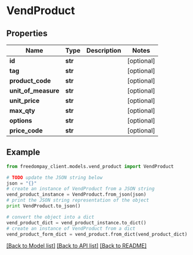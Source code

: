 # VendProduct


## Properties
Name | Type | Description | Notes
------------ | ------------- | ------------- | -------------
**id** | **str** |  | [optional] 
**tag** | **str** |  | [optional] 
**product_code** | **str** |  | [optional] 
**unit_of_measure** | **str** |  | [optional] 
**unit_price** | **str** |  | [optional] 
**max_qty** | **str** |  | [optional] 
**options** | **str** |  | [optional] 
**price_code** | **str** |  | [optional] 

## Example

```python
from freedompay_client.models.vend_product import VendProduct

# TODO update the JSON string below
json = "{}"
# create an instance of VendProduct from a JSON string
vend_product_instance = VendProduct.from_json(json)
# print the JSON string representation of the object
print VendProduct.to_json()

# convert the object into a dict
vend_product_dict = vend_product_instance.to_dict()
# create an instance of VendProduct from a dict
vend_product_form_dict = vend_product.from_dict(vend_product_dict)
```
[[Back to Model list]](../README.md#documentation-for-models) [[Back to API list]](../README.md#documentation-for-api-endpoints) [[Back to README]](../README.md)


